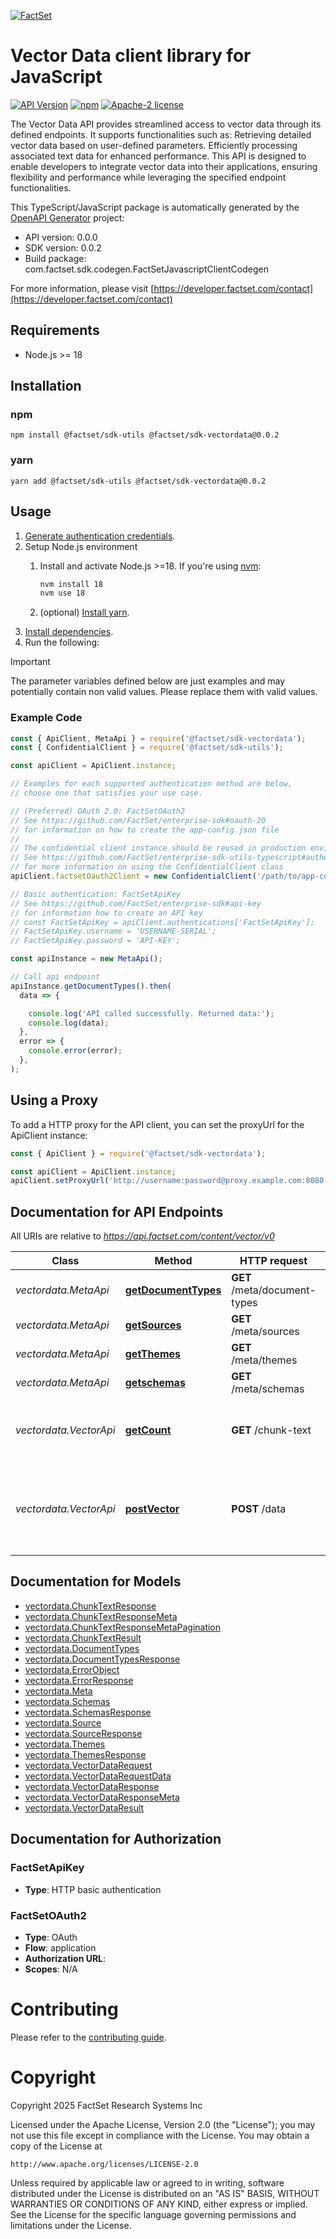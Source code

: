 [![FactSet](https://raw.githubusercontent.com/factset/enterprise-sdk/main/docs/images/factset-logo.svg)](https://www.factset.com)

# Vector Data client library for JavaScript

[![API Version](https://img.shields.io/badge/api-v0.0.0-blue)](https://developer.factset.com/api-catalog/vector-data-api)
[![npm](https://img.shields.io/badge/npm-v0.0.2-orange)](https://www.npmjs.com/package/@factset/sdk-vectordata/v/0.0.2)
[![Apache-2 license](https://img.shields.io/badge/license-Apache2-brightgreen.svg)](https://www.apache.org/licenses/LICENSE-2.0)

The Vector Data API provides streamlined access to vector data through its defined endpoints. It supports functionalities such as:
Retrieving detailed vector data based on user-defined parameters.
Efficiently processing associated text data for enhanced performance.
This API is designed to enable developers to integrate vector data into their applications, ensuring flexibility and performance while leveraging the specified endpoint functionalities.

This TypeScript/JavaScript package is automatically generated by the [OpenAPI Generator](https://openapi-generator.tech) project:

- API version: 0.0.0
- SDK version: 0.0.2
- Build package: com.factset.sdk.codegen.FactSetJavascriptClientCodegen

For more information, please visit [https://developer.factset.com/contact](https://developer.factset.com/contact)

## Requirements

* Node.js >= 18

## Installation

### npm

```shell
npm install @factset/sdk-utils @factset/sdk-vectordata@0.0.2
```

### yarn

```shell
yarn add @factset/sdk-utils @factset/sdk-vectordata@0.0.2
```

## Usage

1. [Generate authentication credentials](../../../../README.md#authentication).
2. Setup Node.js environment
   1. Install and activate Node.js >=18. If you're using [nvm](https://github.com/nvm-sh/nvm):

      ```sh
      nvm install 18
      nvm use 18
      ```

   2. (optional) [Install yarn](https://yarnpkg.com/getting-started/install).
3. [Install dependencies](#installation).
4. Run the following:

> [!IMPORTANT]
> The parameter variables defined below are just examples and may potentially contain non valid values. Please replace them with valid values.

### Example Code


```javascript
const { ApiClient, MetaApi } = require('@factset/sdk-vectordata');
const { ConfidentialClient } = require('@factset/sdk-utils');

const apiClient = ApiClient.instance;

// Examples for each supported authentication method are below,
// choose one that satisfies your use case.

// (Preferred) OAuth 2.0: FactSetOAuth2
// See https://github.com/FactSet/enterprise-sdk#oauth-20
// for information on how to create the app-config.json file
//
// The confidential client instance should be reused in production environments.
// See https://github.com/FactSet/enterprise-sdk-utils-typescript#authentication
// for more information on using the ConfidentialClient class
apiClient.factsetOauth2Client = new ConfidentialClient('/path/to/app-config.json');

// Basic authentication: FactSetApiKey
// See https://github.com/FactSet/enterprise-sdk#api-key
// for information how to create an API key
// const FactSetApiKey = apiClient.authentications['FactSetApiKey'];
// FactSetApiKey.username = 'USERNAME-SERIAL';
// FactSetApiKey.password = 'API-KEY';

const apiInstance = new MetaApi();

// Call api endpoint
apiInstance.getDocumentTypes().then(
  data => {

    console.log('API called successfully. Returned data:');
    console.log(data);
  },
  error => {
    console.error(error);
  },
);

```


## Using a Proxy

To add a HTTP proxy for the API client, you can set the proxyUrl for the ApiClient instance:

```javascript
const { ApiClient } = require('@factset/sdk-vectordata');

const apiClient = ApiClient.instance;
apiClient.setProxyUrl('http://username:password@proxy.example.com:8080');
```

## Documentation for API Endpoints

All URIs are relative to *https://api.factset.com/content/vector/v0*

Class | Method | HTTP request | Description
------------ | ------------- | ------------- | -------------
*vectordata.MetaApi* | [**getDocumentTypes**](docs/MetaApi.md#getDocumentTypes) | **GET** /meta/document-types | Returns the document types.
*vectordata.MetaApi* | [**getSources**](docs/MetaApi.md#getSources) | **GET** /meta/sources | Returns the sources.
*vectordata.MetaApi* | [**getThemes**](docs/MetaApi.md#getThemes) | **GET** /meta/themes | Returns the themes.
*vectordata.MetaApi* | [**getschemas**](docs/MetaApi.md#getschemas) | **GET** /meta/schemas | Returns the schemas.
*vectordata.VectorApi* | [**getCount**](docs/VectorApi.md#getCount) | **GET** /chunk-text | Returns chunked text for the given vectorId.
*vectordata.VectorApi* | [**postVector**](docs/VectorApi.md#postVector) | **POST** /data | Return vector information based on the input parameters below


## Documentation for Models

 - [vectordata.ChunkTextResponse](docs/ChunkTextResponse.md)
 - [vectordata.ChunkTextResponseMeta](docs/ChunkTextResponseMeta.md)
 - [vectordata.ChunkTextResponseMetaPagination](docs/ChunkTextResponseMetaPagination.md)
 - [vectordata.ChunkTextResult](docs/ChunkTextResult.md)
 - [vectordata.DocumentTypes](docs/DocumentTypes.md)
 - [vectordata.DocumentTypesResponse](docs/DocumentTypesResponse.md)
 - [vectordata.ErrorObject](docs/ErrorObject.md)
 - [vectordata.ErrorResponse](docs/ErrorResponse.md)
 - [vectordata.Meta](docs/Meta.md)
 - [vectordata.Schemas](docs/Schemas.md)
 - [vectordata.SchemasResponse](docs/SchemasResponse.md)
 - [vectordata.Source](docs/Source.md)
 - [vectordata.SourceResponse](docs/SourceResponse.md)
 - [vectordata.Themes](docs/Themes.md)
 - [vectordata.ThemesResponse](docs/ThemesResponse.md)
 - [vectordata.VectorDataRequest](docs/VectorDataRequest.md)
 - [vectordata.VectorDataRequestData](docs/VectorDataRequestData.md)
 - [vectordata.VectorDataResponse](docs/VectorDataResponse.md)
 - [vectordata.VectorDataResponseMeta](docs/VectorDataResponseMeta.md)
 - [vectordata.VectorDataResult](docs/VectorDataResult.md)


## Documentation for Authorization



### FactSetApiKey

- **Type**: HTTP basic authentication



### FactSetOAuth2


- **Type**: OAuth
- **Flow**: application
- **Authorization URL**: 
- **Scopes**: N/A


# Contributing

Please refer to the [contributing guide](../../../../CONTRIBUTING.md).

# Copyright

Copyright 2025 FactSet Research Systems Inc

Licensed under the Apache License, Version 2.0 (the "License");
you may not use this file except in compliance with the License.
You may obtain a copy of the License at

    http://www.apache.org/licenses/LICENSE-2.0

Unless required by applicable law or agreed to in writing, software
distributed under the License is distributed on an "AS IS" BASIS,
WITHOUT WARRANTIES OR CONDITIONS OF ANY KIND, either express or implied.
See the License for the specific language governing permissions and
limitations under the License.

